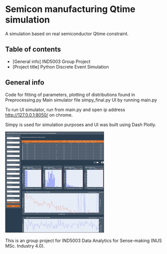 # Semicon manufacturing Qtime simulation
A simulation based on real semiconductor Qtime constraint.

## Table of contents
* [General info] IND5003 Group Project
* [Project title] Python Discrete Event Simulation

## General info
Code for fitting of parameters, plotting of distributions found in Preprocessing.py
Main simulator file simpy_final.py
UI by running main.py

To run UI simulator, run from main.py and open ip address http://127.0.0.1:8050/ on chrome.

Simpy is used for simulation purposes and UI was built using Dash Plotly.

![Alt text](dash_plotly_UI.jpg?raw=true "Dash Plotly UI")

This is an group project for IND5003 Data Analytics for Sense-making (NUS MSc. Industry 4.0).
